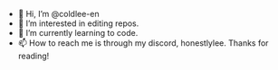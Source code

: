 - 👋 Hi, I’m @coldlee-en
- 👀 I’m interested in editing repos.
- 🌱 I’m currently learning to code.
- 📫 How to reach me is through my discord, honestlylee.
 Thanks for reading!
